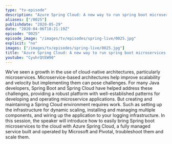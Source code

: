 ```yaml
---
type: "tv-episode"
description: "Azure Spring Cloud: A new way to run spring boot microservices atop Kubernetes"
aliases: ["/0025"]
publishdate: "2020-05-29"
date: "2020-04-06T18:21:19Z"
episode: "0025"
episode_image: "/images/tv/episodes/spring-live/0025.jpg"
explicit: "no"
images: ["/images/tv/episodes/spring-live/0025.jpg"]
title: "Azure Spring Cloud: A new way to run spring boot microservices atop Kubernetes"
youtube: "CyuhrQtEW90"
---
```


We’ve seen a growth in the use of cloud-native architectures, particularly microservices. Microservice-based architectures help improve scalability and velocity but implementing them can pose challenges. For many Java developers, Spring Boot and Spring Cloud have helped address these challenges, providing a robust platform with well-established patterns for developing and operating microservice applications. But creating and maintaining a Spring Cloud environment requires work. Such as setting up the infrastructure for dynamic scaling, installing and managing multiple components, and wiring up the application to your logging infrastructure. In this session, the speaker will introduce how to easily bring Spring boot microservices to the cloud with Azure Spring Cloud, a fully managed service built and operated by Microsoft and Pivotal, troubleshoot them and scale them.

